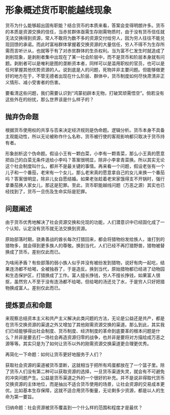 # 形象概述货币职能越线现象

货币为什么能够超出固有职能？结合货币的本质来看，答案会变得明朗许多。货币的本质是资源交换的信任，当赤贫群体亟需生存刚需物质时，由于没有货币信任就无法交换得到资源，常人不敢将为数不多的资源交付给穷人，因为穷人往往不能兑现回馈的承诺。而此时富裕群体掌握着交换资源的大量信任，穷人不得不为生存所需而言听计从，也就等于有了对赤贫群体的生杀权利。当为富不仁发生时就造成了剥削现象，是剥削者集中出现在了某一社会阶层中，而不是货币和阶层本身就有问题。剥削者可以是唯利是图的垄断资本者，同样可以是滥用职权的官员，也可以是任何掌握其他优势资源的人。说到底是人的问题，死物并非主要问题。但能够做更好的地方在于，不管无德者出现在什么阶层、群体中，货币制度如何尽快肃清非正义情形、减小受害者的伤害。

要看清这些问题，我们需要认识到“鸿蒙初辟本无物，打破冥顽需悟空”。倘若没有这些外在的纷扰，那么世界该是什么样子的？

## 抛弃伪命题
根据货币使用权的共享与否来决定经济规则是伪命题。逻辑分析。货币本身不具备主观能动性，所以无论被称作什么名称，货币被行使的客观影响都只取决于货币持有者。

形象剖析这个伪命题。假设小王有一颗白菜，小李有一颗青菜，那么小王真的愿意把自己的白菜无条件送给小李吗？答案很明显，除非小李拿青菜换。所以其实无论这个社会制度叫什么，都并不是最关键的事情。再来看一个问题，假设老张有一个儿子和一个番茄，老宋有一个女儿，那么老宋真的愿意拿自己的女儿来换一个番茄吗？答案很明显，除非儿女自愿结婚。如果老张趁着老宋家饿得支不开锅时，强行拿番茄换人家女儿，那这是犯罪。至此，货币职能越线问题（万恶之源）其实也已经找到了，货币一旦伤及生命实际是犯罪。

## 问题阐述
由于货币优秀地解决了社会资源交换和兑现的功能，人们潜意识中已经固化成了一个认知，认定没有货币就无法交换到资源。

原始部落时期，骁勇善战的酋长每次打猎回来，都会将猎物纷发给族人，谁打到的猎物多，就会得到更多族人的尊敬。换到当代，人们已经不再打猎野兽，猎物被替换成了货币。差别仅此而已。

为啥闹矛盾？有些部落的弱小族人似乎并没有被纷发到猎物，说好有肉一起吃，结果连汤都不给喝，全被独吞了，于是造反。换到当代，原始猎物都已经进了动物园和生态保护区，打猎换成了工作。富人擅长挣钱，穷人不擅长挣钱，如果富人很抠，虽然穷人不至于没有连汤都不给喝，但给喝的汤还兑了水，于是穷人只好把猎物换成富人。差别仅此而已。

## 提炼要点和命题
来观察总结资本主义和共产主义解决此类问题的方法，无论是公益还是共产，都是在货币交换资源的渠道之外又增加了其他刚需资源交换的渠道。那么到此，其实我们已经能够得出社会制度、货币制度、经济制度的革命到底要革的根本问题是什么？并非是要去打一场社会再造资源归零的战争，也并非是要将对方描绘成万恶之源等等。其实只是为了如何让货币以外的刚需资源交换渠道更合理更优秀。

再简化一下命题：如何让货币更好地服务于人们？

获取社会资源的渠道被货币垄断，这就相当于把所有鸡蛋都放在了一个篮子里。除了货币人们没有第二种可以获取资源的选择，一旦货币渠道失灵，就会有不可避免的冲突问题产生。公益是货币渠道之外的一个很好的补充。并不是说非得取代货币交换资源的主体地位，而是抽出不适合货币使用的场景，让社会资源的交易成本更优。比如基本生存保障，这就不适合用货币衡量，无论剩多少资源，都是以人的生命为第一要旨。

归纳命题：社会资源被货币覆盖到一个什么样的范围和程度才是最优？
